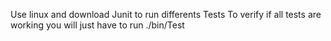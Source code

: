 Use linux and download Junit to run differents Tests
To verify if all tests are working you will just have to run ./bin/Test
